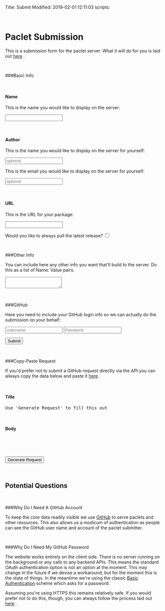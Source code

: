 Title: Submit
Modified: 2019-02-01 12:11:03
scripts: <script src="../theme/js/submit.js"></script>

<a id="pacletsubmission" class="Section" style="width:0;height:0;margin:0;padding:0;">&zwnj;</a>

# Paclet Submission

This is a submission form for the paclet server. What it will do for you is laid out  [here](https://github.com/paclets/PacletServer/wiki/Contributing#updating-paclet) .  

<a id="basicinfo" class="Subsubsection" style="width:0;height:0;margin:0;padding:0;">&zwnj;</a>

###Basic Info

<a id="name" class="Subsubsubsection" style="width:0;height:0;margin:0;padding:0;">&zwnj;</a>

#### Name

This is the name you would like to display on the server:

<input class="submit-text" type="text" id="Name"></input>

<a id="author" class="Subsubsubsection" style="width:0;height:0;margin:0;padding:0;">&zwnj;</a>

#### Author

This is the name you would like to display on the server for yourself:

<input class="submit-text" type="text" id="Author" placeholder="optional"></input>

This is the email you would like to display on the server for yourself:

<input class="submit-text" type="text" id="Email" placeholder="optional"></input>

<a id="url" class="Subsubsubsection" style="width:0;height:0;margin:0;padding:0;">&zwnj;</a>

#### URL

This is the URL for your package:

<input class="submit-text" type="text" id="URL"></input>

Would you like to always pull the latest release? <input type="checkbox" id="ReleaseQ"></input>

<a id="otherinfo" class="Subsubsection" style="width:0;height:0;margin:0;padding:0;">&zwnj;</a>

###Other Info

You can include here any other info you want that'll build to the server. Do this as a list of Name: Value pairs. 

<textarea class="submit-text-area" id="Extra">


</textarea>

<a id="github" class="Subsubsection" style="width:0;height:0;margin:0;padding:0;">&zwnj;</a>

###GitHub

Here you need to include your GitHub login info so we can actually do the submission on your behalf:

<form id="github-login">
 <input class="submit-text" type="text" id="Username" placeholder="Username" autocomplete="username"></input>
 <input class="submit-text" type="password" id="Password" placeholder="Password" autocomplete="current-password"></input>
</form>
<button class="submit-button" type="button" onclick="submit()">Submit</button>

<a id="copypasterequest" class="Subsubsection" style="width:0;height:0;margin:0;padding:0;">&zwnj;</a>

###Copy-Paste Request

If you'd prefer not to submit a GitHub request directly via the API you can always copy the data below and paste it  [here](https://github.com/paclets/PacletServer/issues/new) .

<a id="title" class="Subsubsubsection" style="width:0;height:0;margin:0;padding:0;">&zwnj;</a>

#### Title

<pre class="req-title-box" class="copy-request-box" id="copy-request-title">Use 'Generate Request' to fill this out</pre>

<a id="body" class="Subsubsubsection" style="width:0;height:0;margin:0;padding:0;">&zwnj;</a>

#### Body

<pre class="req-body-box" class="copy-request-box" id="copy-request-body">



</pre>

<button class="submit-button" type="button" onclick="pasteData()">Generate Request</button>

<a id="potentialquestions" class="Subsection" style="width:0;height:0;margin:0;padding:0;">&zwnj;</a>

## Potential Questions

<a id="whydoi" class="Subsubsection" style="width:0;height:0;margin:0;padding:0;">&zwnj;</a>

###Why Do I Need A GitHub Account

To keep the core data readily visible we use  [GitHub](https://github.com/paclets/PacletServer) to serve paclets and other resources. This also allows us a modicum of authentication as people can see the GitHub user name and account of the paclet submitter.

<a id="whydoi" class="Subsubsection" style="width:0;height:0;margin:0;padding:0;">&zwnj;</a>

###Why Do I Need My GitHub Password

The website works entirely on the client side. There is no server running on the background or any calls to any backend APIs. This means the standard OAuth authentication option is not an option at the moment. This may change in the future if we devise a workaround, but for the moment this is the state of things. In the meantime we're using the classic  [Basic Authentication](https://developer.github.com/v3/auth/#basic-authentication) scheme which asks for a password.

Assuming you're using HTTPS this remains relatively safe. If you would prefer not to do this, though, you can always follow the process laid out  [here](https://github.com/paclets/PacletServer/wiki/Contributing#updating-paclet) .